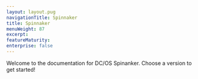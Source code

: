 ```yaml
---
layout: layout.pug
navigationTitle: Spinnaker
title: Spinnaker
menuWeight: 87
excerpt:
featureMaturity:
enterprise: false
---
```


Welcome to the documentation for DC/OS Spinanker. Choose a version to get started!
